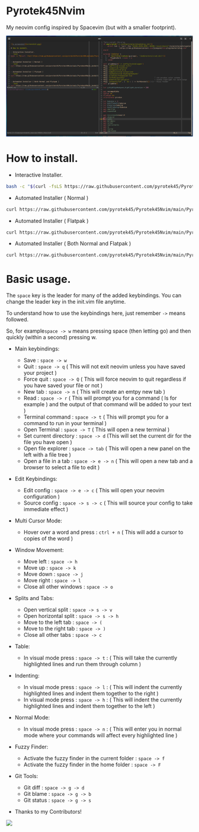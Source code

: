# Pyrotek45Nvim
My neovim config inspired by Spacevim (but with a smaller footprint).

![a screenshot](screenshot.png)

# How to install.

- Interactive Installer.
```bash
bash -c "$(curl -fsLS https://raw.githubusercontent.com/pyrotek45/Pyrotek45Nvim/main/Pyrotek45Nvim_install.sh)"
```

- Automated Installer ( Normal )
```bash
curl https://raw.githubusercontent.com/pyrotek45/Pyrotek45Nvim/main/Pyrotek45Nvim_install.sh | bash -s 1
```

- Automated Installer ( Flatpak )
```bash
curl https://raw.githubusercontent.com/pyrotek45/Pyrotek45Nvim/main/Pyrotek45Nvim_install.sh | bash -s 2
```

- Automated Installer ( Both Normal and Flatpak )
```bash
curl https://raw.githubusercontent.com/pyrotek45/Pyrotek45Nvim/main/Pyrotek45Nvim_install.sh | bash -s 3
```

# Basic usage.

The `space` key is the leader for many of the added keybindings.
You can change the leader key in the init.vim file anytime.

To understand how to use the keybindings here, just remember `->` means followed. 

So, for example`space -> w` means pressing space (then letting go) and then quickly (within a second) pressing w.

- Main keybindings:
  - Save : `space -> w`
  - Quit : `space -> q` ( This will not exit neovim unless you have saved your project )
  - Force quit : `space -> Q` ( This will force neovim to quit regardless if you have saved your file or not )
  - New tab : `space -> n` ( This will create an emtpy new tab )
  - Read : `space -> r` ( This will prompt you for a command ( ls for example ) and the output of that command will be added to your text )
  - Terminal command : `space -> t` ( This will prompt you for a command to run in your terminal )
  - Open Terminal : `space -> T` ( This will open a new terminal )
  - Set current directory : `space -> d` (This will set the current dir for the file you have open ) 
  - Open file explorer : `space -> tab` ( This will open a new panel on the left with a file tree )
  - Open a file in a tab : `space -> e -> n` ( This will open a new tab and a browser to select a file to edit )
 
- Edit Keybindings:
  - Edit config : `space -> e -> c` ( This will open your neovim configuration )
  - Source config : `space -> s -> c` ( This will source your config to take immediate effect )
  
- Multi Cursor Mode:
  - Hover over a word and press : `ctrl + n` ( This will add a cursor to copies of the word ) 

- Window Movement:
  - Move left : `space -> h`
  - Move up : `space -> k`
  - Move down : `space -> j`
  - Move right : `space -> l`
  - Close all other windows : `space -> o`

- Splits and Tabs:
  - Open vertical split : `space -> s -> v`
  - Open horizontal split : `space -> s -> h`
  - Move to the left tab : `space -> (`
  - Move to the right tab : `space -> )`
  - Close all other tabs : `space -> c `

- Table:
  - In visual mode press : `space -> t` : ( This will take the currently highlighted lines and run them through column )

- Indenting:
  - In visual mode press : `space -> l` : ( This will indent the currently highlighted lines and indent them together to the right )
  - In visual mode press : `space -> h` : ( This will indent the currently highlighted lines and indent them together to the left )

- Normal Mode:
  - In visual mode press : `space -> n` : ( This will enter you in normal mode where your commands will affect every highlighted line ) 

- Fuzzy Finder:
  - Activate the fuzzy finder in the current folder : `space -> f`
  - Activate the fuzzy finder in the home folder : `space -> F`

- Git Tools:
  - Git diff : `space -> g -> d`
  - Git blame : `space -> g -> b`
  - Git status : `space -> g -> s`

- Thanks to my Contributors!
 
<a href="https://github.com/pyrotek45/Pyrotek45Nvim/graphs/contributors">
  <img src="https://contrib.rocks/image?repo=pyrotek45/Pyrotek45Nvim" />
</a>

